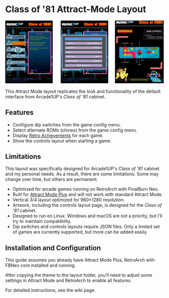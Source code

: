 # Class of '81 Attract-Mode Layout

![Screenshot](https://raw.githubusercontent.com/rgavril/classof81-layout/refs/heads/main/images/screenshot.png)

This Attract Mode layout replicates the look and functionality of the default interface from Arcade1UP's *Class of '81* cabinet.

## Features

- Configure dip switches from the game config menu.
- Select alternate ROMs (clones) from the game config menu.
- Display [Retro Achievements](https://retroachievements.org/) for each game.
- Show the controls layout when starting a game.

## Limitations

This layout was specifically designed for Arcade1UP's *Class of '81* cabinet and my personal needs. As a result, there are some limitations. Some may change over time, but others are permanent.

- Optimized for arcade games running on RetroArch with FinalBurn Neo.
- Built for [Attract Mode Plus](https://github.com/oomek/attractplus) and will not work with standard Attract Mode.
- Vertical 3/4 layout optimized for 960×1280 resolution.
- Artwork, including the controls layout page, is designed for the *Class of '81* cabinet.
- Designed to run on Linux. Windows and macOS are not a priority, but I'll try to maintain compatibility.
- Dip switches and controls layouts require JSON files. Only a limited set of games are currently supported, but more can be added easily.

## Installation and Configuration

This guide assumes you already have Attract Mode Plus, RetroArch with FBNeo core installed and running.

After copying the theme to the layout folder, you’ll need to adjust some settings in Attract Mode and RetroArch to enable all features.

For detailed instructions, see the wiki page.
